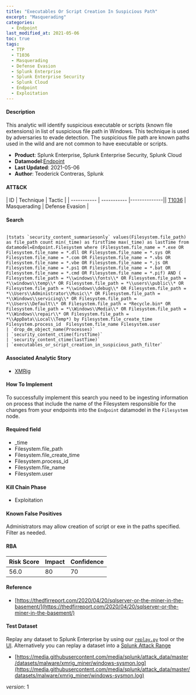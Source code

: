 ```yaml
---
title: "Executables Or Script Creation In Suspicious Path"
excerpt: "Masquerading"
categories:
  - Endpoint
last_modified_at: 2021-05-06
toc: true
tags:
  - TTP
  - T1036
  - Masquerading
  - Defense Evasion
  - Splunk Enterprise
  - Splunk Enterprise Security
  - Splunk Cloud
  - Endpoint
  - Exploitation
---
```


#### Description

This analytic will identify suspicious executable or scripts (known file extensions) in list of suspicious file path in Windows. This technique is used by adversaries to evade detection. The suspicious file path are known paths used in the wild and are not common to have executable or scripts.

- **Product**: Splunk Enterprise, Splunk Enterprise Security, Splunk Cloud
- **Datamodel**:[Endpoint](https://docs.splunk.com/Documentation/CIM/latest/User/Endpoint)
- **Last Updated**: 2021-05-06
- **Author**: Teoderick Contreras, Splunk


#### ATT&CK

| ID          | Technique   | Tactic       |
| ----------- | ----------- |--------------|| [T1036](https://attack.mitre.org/techniques/T1036/) | Masquerading | Defense Evasion |


#### Search

```

|tstats `security_content_summariesonly` values(Filesystem.file_path) as file_path count min(_time) as firstTime max(_time) as lastTime from datamodel=Endpoint.Filesystem where (Filesystem.file_name = *.exe OR Filesystem.file_name = *.dll OR Filesystem.file_name = *.sys OR Filesystem.file_name = *.com OR Filesystem.file_name = *.vbs OR Filesystem.file_name = *.vbe OR Filesystem.file_name = *.js OR Filesystem.file_name = *.ps1 OR Filesystem.file_name = *.bat OR Filesystem.file_name = *.cmd OR Filesystem.file_name = *.pif) AND ( Filesystem.file_path = *\\windows\\fonts\\* OR Filesystem.file_path = *\\windows\\temp\\* OR Filesystem.file_path = *\\users\\public\\* OR Filesystem.file_path = *\\windows\\debug\\* OR Filesystem.file_path = *\\Users\\Administrator\\Music\\* OR Filesystem.file_path = *\\Windows\\servicing\\* OR Filesystem.file_path = *\\Users\\Default\\* OR Filesystem.file_path = *Recycle.bin* OR Filesystem.file_path = *\\Windows\\Media\\* OR Filesystem.file_path = *\\Windows\\repair\\* OR Filesystem.file_path = *\\AppData\\Local\\Temp*) by Filesystem.file_create_time Filesystem.process_id  Filesystem.file_name Filesystem.user 
| `drop_dm_object_name(Processes)` 
| `security_content_ctime(firstTime)` 
| `security_content_ctime(lastTime)` 
| `executables_or_script_creation_in_suspicious_path_filter`
```

#### Associated Analytic Story
* [XMRig](_stories/xmrig)


#### How To Implement
To successfully implement this search you need to be ingesting information on process that include the name of the Filesystem responsible for the changes from your endpoints into the `Endpoint` datamodel in the `Filesystem` node.

#### Required field
* _time
* Filesystem.file_path
* Filesystem.file_create_time
* Filesystem.process_id
* Filesystem.file_name
* Filesystem.user


#### Kill Chain Phase
* Exploitation


#### Known False Positives
Administrators may allow creation of script or exe in the paths specified. Filter as needed.



#### RBA

| Risk Score  | Impact      | Confidence   |
| ----------- | ----------- |--------------|
| 56.0 | 80 | 70 |



#### Reference

* [https://thedfirreport.com/2020/04/20/sqlserver-or-the-miner-in-the-basement/](https://thedfirreport.com/2020/04/20/sqlserver-or-the-miner-in-the-basement/)



#### Test Dataset
Replay any dataset to Splunk Enterprise by using our [`replay.py`](https://github.com/splunk/attack_data#using-replaypy) tool or the [UI](https://github.com/splunk/attack_data#using-ui).
Alternatively you can replay a dataset into a [Splunk Attack Range](https://github.com/splunk/attack_range#replay-dumps-into-attack-range-splunk-server)

* [https://media.githubusercontent.com/media/splunk/attack_data/master/datasets/malware/xmrig_miner/windows-sysmon.log](https://media.githubusercontent.com/media/splunk/attack_data/master/datasets/malware/xmrig_miner/windows-sysmon.log)


_version_: 1